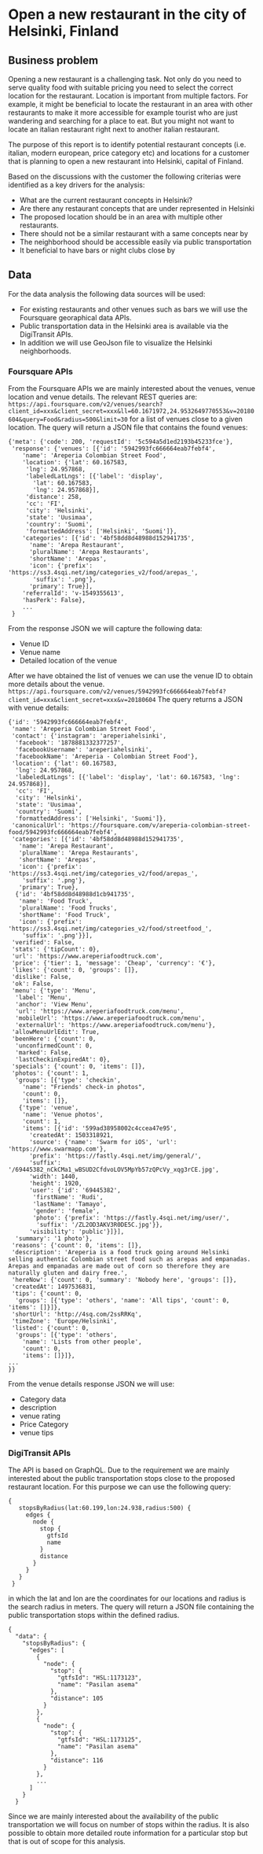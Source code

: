 # Open a new restaurant in the city of Helsinki, Finland

## Business problem

Opening a new restaurant is a challenging task. Not only do you need to serve quality food with suitable pricing you need to select the correct location for the restaurant. Location is important from multiple factors. For example, it might be beneficial to locate the restaurant in an area with other restaurants to make it more accessible for example tourist who are just wandering and searching for a place to eat. But you might not want to locate an italian restaurant right next to another italian restaurant.

The purpose of this report is to identify potential restaurant concepts (i.e. italian, modern european, price category etc) and locations for a customer that is planning to open a new restaurant into Helsinki, capital of Finland. 

Based on the discussions with the customer the following criterias were identified as a key drivers for the analysis:
* What are the current restaurant concepts in Helsinki?
* Are there any restaurant concepts that are under represented in Helsinki
* The proposed location should be in an area with multiple other restaurants.
* There should not be a similar restaurant with a same concepts near by
* The neighborhood should be accessible easily via public transportation
* It beneficial to have bars or night clubs close by


## Data

For the data analysis the following data sources will be used:
* For existing restaurants and other venues such as bars we will use the Foursquare georaphical data APIs. 
* Public transportation data in the Helsinki area is available via the DigiTransit APIs.
* In addition we will use GeoJson file to visualize the Helsinki neighborhoods.

### Foursquare APIs

From the Foursquare APIs we are mainly interested about the venues, venue location and venue details. The relevant REST queries are:
```https://api.foursquare.com/v2/venues/search?client_id=xxx&client_secret=xxx&ll=60.1671972,24.9532649770553&v=20180604&query=Food&radius=500&limit=30```
for a list of venues close to a given location. The query will return a JSON file that contains the found venues:
```
{'meta': {'code': 200, 'requestId': '5c594a5d1ed2193b45233fce'},
 'response': {'venues': [{'id': '5942993fc666664eab7febf4',
    'name': 'Areperia Colombian Street Food',
    'location': {'lat': 60.167583,
     'lng': 24.957868,
     'labeledLatLngs': [{'label': 'display',
       'lat': 60.167583,
       'lng': 24.957868}],
     'distance': 258,
     'cc': 'FI',
     'city': 'Helsinki',
     'state': 'Uusimaa',
     'country': 'Suomi',
     'formattedAddress': ['Helsinki', 'Suomi']},
    'categories': [{'id': '4bf58dd8d48988d152941735',
      'name': 'Arepa Restaurant',
      'pluralName': 'Arepa Restaurants',
      'shortName': 'Arepas',
      'icon': {'prefix': 'https://ss3.4sqi.net/img/categories_v2/food/arepas_',
       'suffix': '.png'},
      'primary': True}],
    'referralId': 'v-1549355613',
    'hasPerk': False},
    ...
 }
 ```

From the response JSON we will capture the following data:
* Venue ID
* Venue name
* Detailed location of the venue

After we have obtained the list of venues we can use the venue ID to obtain more details about the venue.
```https://api.foursquare.com/v2/venues/5942993fc666664eab7febf4?client_id=xxx&client_secret=xxx&v=20180604```
The query returns a JSON with venue details:
```
{'id': '5942993fc666664eab7febf4',
 'name': 'Areperia Colombian Street Food',
 'contact': {'instagram': 'areperiahelsinki',
  'facebook': '1878881332377257',
  'facebookUsername': 'areperiahelsinki',
  'facebookName': 'Areperia - Colombian Street Food'},
 'location': {'lat': 60.167583,
  'lng': 24.957868,
  'labeledLatLngs': [{'label': 'display', 'lat': 60.167583, 'lng': 24.957868}],
  'cc': 'FI',
  'city': 'Helsinki',
  'state': 'Uusimaa',
  'country': 'Suomi',
  'formattedAddress': ['Helsinki', 'Suomi']},
 'canonicalUrl': 'https://foursquare.com/v/areperia-colombian-street-food/5942993fc666664eab7febf4',
 'categories': [{'id': '4bf58dd8d48988d152941735',
   'name': 'Arepa Restaurant',
   'pluralName': 'Arepa Restaurants',
   'shortName': 'Arepas',
   'icon': {'prefix': 'https://ss3.4sqi.net/img/categories_v2/food/arepas_',
    'suffix': '.png'},
   'primary': True},
  {'id': '4bf58dd8d48988d1cb941735',
   'name': 'Food Truck',
   'pluralName': 'Food Trucks',
   'shortName': 'Food Truck',
   'icon': {'prefix': 'https://ss3.4sqi.net/img/categories_v2/food/streetfood_',
    'suffix': '.png'}}],
 'verified': False,
 'stats': {'tipCount': 0},
 'url': 'https://www.areperiafoodtruck.com',
 'price': {'tier': 1, 'message': 'Cheap', 'currency': '€'},
 'likes': {'count': 0, 'groups': []},
 'dislike': False,
 'ok': False,
 'menu': {'type': 'Menu',
  'label': 'Menu',
  'anchor': 'View Menu',
  'url': 'https://www.areperiafoodtruck.com/menu',
  'mobileUrl': 'https://www.areperiafoodtruck.com/menu',
  'externalUrl': 'https://www.areperiafoodtruck.com/menu'},
 'allowMenuUrlEdit': True,
 'beenHere': {'count': 0,
  'unconfirmedCount': 0,
  'marked': False,
  'lastCheckinExpiredAt': 0},
 'specials': {'count': 0, 'items': []},
 'photos': {'count': 1,
  'groups': [{'type': 'checkin',
    'name': "Friends' check-in photos",
    'count': 0,
    'items': []},
   {'type': 'venue',
    'name': 'Venue photos',
    'count': 1,
    'items': [{'id': '599ad38958002c4ccea47e95',
      'createdAt': 1503318921,
      'source': {'name': 'Swarm for iOS', 'url': 'https://www.swarmapp.com'},
      'prefix': 'https://fastly.4sqi.net/img/general/',
      'suffix': '/69445382_nCkCMa1_wBSUD2CfdvoLOV5MpYb57zQPcVy_xqg3rCE.jpg',
      'width': 1440,
      'height': 1920,
      'user': {'id': '69445382',
       'firstName': 'Rudi',
       'lastName': 'Tamayo',
       'gender': 'female',
       'photo': {'prefix': 'https://fastly.4sqi.net/img/user/',
        'suffix': '/ZL2OD3AKV3R0DE5C.jpg'}},
      'visibility': 'public'}]}],
  'summary': '1 photo'},
 'reasons': {'count': 0, 'items': []},
 'description': 'Areperia is a food truck going around Helsinki selling authentic Colombian street food such as arepas and empanadas. Arepas and empanadas are made out of corn so therefore they are naturally gluten and dairy free.',
 'hereNow': {'count': 0, 'summary': 'Nobody here', 'groups': []},
 'createdAt': 1497536831,
 'tips': {'count': 0,
  'groups': [{'type': 'others', 'name': 'All tips', 'count': 0, 'items': []}]},
 'shortUrl': 'http://4sq.com/2ssRRKq',
 'timeZone': 'Europe/Helsinki',
 'listed': {'count': 0,
  'groups': [{'type': 'others',
    'name': 'Lists from other people',
    'count': 0,
    'items': []}]},
...
}}
```

  From the venue details response JSON we will use:
  * Category data
  * description
  * venue rating
  * Price Category
  * venue tips

### DigiTransit APIs

The API is based on GraphQL. Due to the requirement we are mainly interested about the public transportation stops close to the proposed restaurant location. For this purpose we can use the following query:
 ``` 
 {
    stopsByRadius(lat:60.199,lon:24.938,radius:500) {
      edges {
        node {
          stop { 
            gtfsId 
            name
          }
          distance
        }
      }
    }
  }
  ```

in which the lat and lon are the coordinates for our locations and radius is the search radius in meters. The query will return a JSON file containing the public transportation stops within the defined radius.

```
{
  "data": {
    "stopsByRadius": {
      "edges": [
        {
          "node": {
            "stop": {
              "gtfsId": "HSL:1173123",
              "name": "Pasilan asema"
            },
            "distance": 105
          }
        },
        {
          "node": {
            "stop": {
              "gtfsId": "HSL:1173125",
              "name": "Pasilan asema"
            },
            "distance": 116
          }
        },
        ...
      ]
    }
  }
  ```

Since we are mainly interested about the availability of the public transportation we will focus on number of stops within the radius. It is also possible to obtain more detailed route information for a particular stop but that is out of scope for this analysis.

